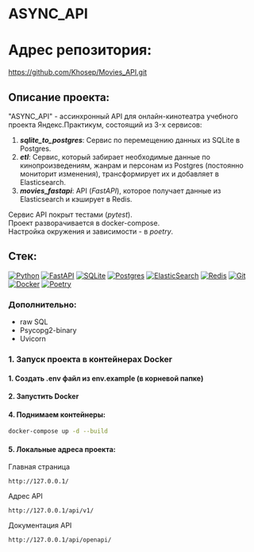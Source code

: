 # ASYNC_API

# Адрес репозитория:
https://github.com/Khosep/Movies_API.git

## Описание проекта:
"ASYNC_API" - ассинхронный API для онлайн-кинотеатра учебного проекта
Яндекс.Практикум, состоящий из 3-x сервисов:
1. ***sqlite_to_postgres***: Cервис по перемещению данных из SQLite в Postgres.
2. ***etl***: Cервис, который забирает необходимые данные по кинопроизведениям, жанрам и персонам из Postgres (постоянно мониторит изменения), трансформирует их и добавляет в Elasticsearch.
3. ***movies_fastapi***: API (*FastAPI*), которое получает данные из Elasticsearch и кэширует в Redis.

Cервис API покрыт тестами (*pytest*).  
Проект разворачивается в docker-compose.  
Настройка окружения и зависимости - в *poetry*.

## Стек:
[![Python](https://img.shields.io/badge/python-3670A0?style=for-the-badge&logo=python&logoColor=ffdd54)](https://www.python.org/)
[![FastAPI](https://img.shields.io/badge/FastAPI-005571?style=for-the-badge&logo=fastapi)](https://fastapi.tiangolo.com/)
[![SQLite](https://img.shields.io/badge/sqlite-%2307405e.svg?style=for-the-badge&logo=sqlite&logoColor=white)](https://www.sqlite.org/)
[![Postgres](https://img.shields.io/badge/postgres-%23316192.svg?style=for-the-badge&logo=postgresql&logoColor=white)](https://www.postgresql.org)
[![ElasticSearch](https://img.shields.io/badge/-ElasticSearch-005571?style=for-the-badge&logo=elasticsearch)](https://www.elastic.co/elasticsearch)
[![Redis](https://img.shields.io/badge/redis-%23DD0031.svg?style=for-the-badge&logo=redis&logoColor=white)](https://redis.io/)
[![Git](https://img.shields.io/badge/git-%23F05033.svg?style=for-the-badge&logo=git&logoColor=white)](https://git-scm.com/)
[![Docker](https://img.shields.io/badge/docker-%230db7ed.svg?style=for-the-badge&logo=docker&logoColor=white)](https://www.docker.com)
[![Poetry](https://img.shields.io/badge/Poetry-%233B82F6.svg?style=for-the-badge&logo=poetry&logoColor=0B3D8D)](https://python-poetry.org)

### Дополнительно:
- raw SQL
- Psycopg2-binary
- Uvicorn

### 1. Запуск проекта в контейнерах Docker

#### 1. Создать .env файл из env.example (в корневой папке)

#### 2. Запустить Docker

#### 4. Поднимаем контейнеры:
```bash
docker-compose up -d --build
```
#### 5. Локальные адреса проекта:
Главная страница
```
http://127.0.0.1/
```
Адрес API
```
http://127.0.0.1/api/v1/
```
Документация API
```
http://127.0.0.1/api/openapi/
```
